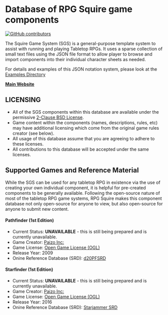 # Database of RPG Squire game components
[![GitHub contributors](https://img.shields.io/github/contributors/cdnjs/cdnjs.svg?style=flat)](https://github.com/rpgsquire/game-db/graphs/contributors)  

The Squire Game System (SGS) is a general-purpose template system to assist with running and playing Tabletop RPGs. It uses a sparse collection of small text files using the JSON file format to allow player to browse and import components into their individual character sheets as needed.

For details and examples of this JSON notation system, please look at the [Examples Directory]()

[**Main Website**](https://rpgquire.com)


## LICENSING
* All of the SGS components within this database are available under the permissive [2-Clause BSD License](https://github.com/rpgsquire/game-db/blob/main/LICENSE). 
* Game content within the components (names, descriptions, rules, etc) may have additional licensing which come from the original game rules creator (see below).
* All usage of this database assume that you are agreeing to adhere to these licenses.
* All contributions to this database will be accepted under the same licenses. 

## Supported Games and Reference Material
While the SGS can be used for any tabletop RPG in existence via the use of creating your own individual component, it is helpful for pre-created components to be generally available. Following the open-source nature of most of the tabletop RPG game systems, RPG Squire makes this component database not only open-source for anyone to view, but also open-source for anyone to submit new content.


#### Pathfinder (1st Edition)
* Current Status:  **UNAVAILABLE** - this is still being prepared and is currently unavailable.
* Game Creator: [Paizo Inc:](https://paizo.com/)
* Game License: [Open Game License (OGL)](http://www.opengamingfoundation.org/ogl.html)
* Release Year: 2009
* Onine Reference Database (SRD): [d20PFSRD](https://www.d20pfsrd.com/)

#### Starfinder (1st Edition)
* Current Status:  **UNAVAILABLE** - this is still being prepared and is currently unavailable.
* Game Creator: [Paizo Inc:](https://paizo.com/)
* Game License: [Open Game License (OGL)](http://www.opengamingfoundation.org/ogl.html)
* Release Year: 2016
* Onine Reference Database (SRD): [Starjammer SRD](https://www.starjammersrd.com/)
